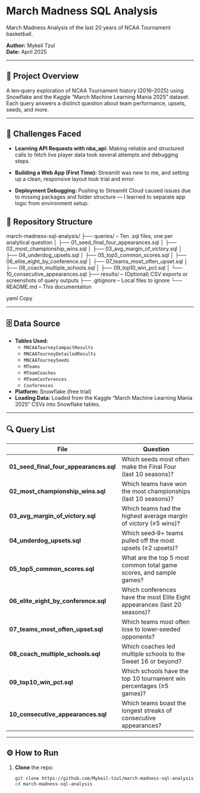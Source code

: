 # March Madness SQL Analysis
March Madness Analysis of the last 20 years of NCAA Tournament basketball.

**Author:** Mykeil Tzul  
**Date:** April 2025

---

## 🚀 Project Overview
A ten‑query exploration of NCAA Tournament history (2016–2025) using Snowflake and the Kaggle “March Machine Learning Mania 2025” dataset. Each query answers a distinct question about team performance, upsets, seeds, and more.

---

## 🧠 Challenges Faced

- **Learning API Requests with nba_api:** Making reliable and structured calls to fetch live player data took several attempts and debugging steps.

- **Building a Web App (First Time):** Streamlit was new to me, and setting up a clean, responsive layout took trial and error.

- **Deployment Debugging:** Pushing to Streamlit Cloud caused issues due to missing packages and folder structure — I learned to separate app logic from environment setup.


## 📂 Repository Structure
march-madness-sql-analysis/ ├── queries/ – Ten .sql files, one per analytical question │ ├── 01_seed_final_four_appearances.sql │ ├── 02_most_championship_wins.sql │ ├── 03_avg_margin_of_victory.sql │ ├── 04_underdog_upsets.sql │ ├── 05_top5_common_scores.sql │ ├── 06_elite_eight_by_conference.sql │ ├── 07_teams_most_often_upset.sql │ ├── 08_coach_multiple_schools.sql │ ├── 09_top10_win_pct.sql │ └── 10_consecutive_appearances.sql ├── results/ – (Optional) CSV exports or screenshots of query outputs ├── .gitignore – Local files to ignore └── README.md – This documentation

yaml
Copy

---

## 🗄️ Data Source
- **Tables Used:**  
  - `MNCAATourneyCompactResults`  
  - `MNCAATourneyDetailedResults`  
  - `MNCAATourneySeeds`  
  - `MTeams`  
  - `MTeamCoaches`  
  - `MTeamConferences`  
  - `Conferences`  
- **Platform:** Snowflake (free trial)  
- **Loading Data:** Loaded from the Kaggle “March Machine Learning Mania 2025” CSVs into Snowflake tables.

---

## 🔍 Query List

| File                                       | Question                                                                 |
|-------------------------------------------|---------------------------------------------------------------------------|
| **01_seed_final_four_appearances.sql**    | Which seeds most often make the Final Four (last 10 seasons)?             |
| **02_most_championship_wins.sql**         | Which teams have won the most championships (last 10 seasons)?           |
| **03_avg_margin_of_victory.sql**          | Which teams had the highest average margin of victory (≥5 wins)?         |
| **04_underdog_upsets.sql**                | Which seed‑9+ teams pulled off the most upsets (≥2 upsets)?              |
| **05_top5_common_scores.sql**             | What are the top 5 most common total game scores, and sample games?     |
| **06_elite_eight_by_conference.sql**      | Which conferences have the most Elite Eight appearances (last 20 seasons)? |
| **07_teams_most_often_upset.sql**         | Which teams most often lose to lower‑seeded opponents?                   |
| **08_coach_multiple_schools.sql**         | Which coaches led multiple schools to the Sweet 16 or beyond?            |
| **09_top10_win_pct.sql**                  | Which schools have the top 10 tournament win percentages (≥5 games)?     |
| **10_consecutive_appearances.sql**        | Which teams boast the longest streaks of consecutive appearances?        |

---

## ⚙️ How to Run

1. **Clone** the repo:
   ```bash
   git clone https://github.com/Mykeil-tzul/march-madness-sql-analysis.git
   cd march-madness-sql-analysis
